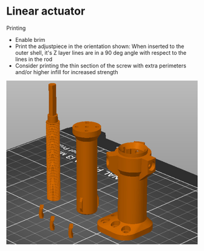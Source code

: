 
# Linear actuator

Printing

- Enable brim
- Print the adjustpiece in the orientation shown: When inserted to the outer shell, it's Z layer lines are in a 90 deg angle with respect to the lines in the rod
- Consider printing the thin section of the screw with extra perimeters and/or higher infill for increased strength

![An image showing which way around the parts should be printed](suggested_print_orientation.jpg?raw=true "Suggested print orientation")

